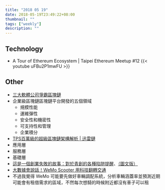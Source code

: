 ```yaml
---
title: "2018 05 19"
date: 2018-05-19T23:49:22+08:00
thumbnail: ""
tags: ["weekly"]
description: ""
---
```


## Technology

* A Tour of Ethereum Ecosystem | Taipei Ethereum Meetup #12
{{< youtube uFBu2P1mwFU >}}

## Other

* [三大軟體公司爭霸區塊鏈](https://mp.weixin.qq.com/s?__biz=MzU2ODQzNzAyNQ==&mid=2247484033&idx=1&sn=a41d1a877e3eb820bbac08c5b3413864)
 * 企業級區塊鏈區塊鏈平台開發的五個領域
     * 規模性能
     * 運維彈性
     * 安全性和機密性
     * 可支持性和管理
     * 企業積分
* [TPS百萬級的超級區塊鏈架構解析 | 迅雷鏈](https://mp.weixin.qq.com/s?__biz=MzU2ODQzNzAyNQ==&mid=2247484037&idx=1&sn=d87789ec46de76a3d011bb74f377848f)
 * 應用層
 * 服務層
 * 基礎層
* [這是一個創業失敗的故事：對於青創的各種陷阱提醒](https://medium.com/@gn02954174/686bc311ba84)、[（圖文版）](https://medium.com/@gn02954174/8660b401c5a8)
* [大數據會說話！WeMo Scooter 用科技翻轉交通](http://www.wemoscooter.com/%E5%A4%A7%E6%95%B8%E6%93%9A%E6%9C%83%E8%AA%AA%E8%A9%B1%EF%BC%81wemo-scooter-%E7%94%A8%E7%A7%91%E6%8A%80%E7%BF%BB%E8%BD%89%E4%BA%A4%E9%80%9A)
 * 不過我覺得 WeMo 可能要先做好車輛調配系統，分析車輛涵蓋率並預測近期可能會有租借需求的區域，不然每次想騎的時候附近都沒有車子可以租
